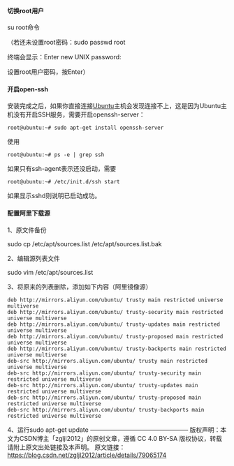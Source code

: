 #### 切换root用户

su root命令

（若还未设置root密码：sudo passwd root

终端会显示：Enter new UNIX password: 

设置root用户密码，按Enter）



#### 开启open-ssh

安装完成之后，如果你直接连接[Ubuntu](http://www.linuxidc.com/topicnews.aspx?tid=2)主机会发现连接不上，这是因为Ubuntu主机没有开启SSH服务，需要开启openssh-server：

```
root@ubuntu:~# sudo apt-get install openssh-server
```

使用

```
root@ubuntu:~# ps -e | grep ssh
```

如果只有ssh-agent表示还没启动，需要

```
root@ubuntu:~# /etc/init.d/ssh start
```

如果显示sshd则说明已启动成功。



#### 配置阿里下载源

1、原文件备份

sudo cp /etc/apt/sources.list /etc/apt/sources.list.bak

2、编辑源列表文件

sudo vim /etc/apt/sources.list

3、将原来的列表删除，添加如下内容（阿里镜像源）

```
deb http://mirrors.aliyun.com/ubuntu/ trusty main restricted universe multiverse  
deb http://mirrors.aliyun.com/ubuntu/ trusty-security main restricted universe multiverse 
deb http://mirrors.aliyun.com/ubuntu/ trusty-updates main restricted universe multiverse 
deb http://mirrors.aliyun.com/ubuntu/ trusty-proposed main restricted universe multiverse 
deb http://mirrors.aliyun.com/ubuntu/ trusty-backports main restricted universe multiverse  
deb-src http://mirrors.aliyun.com/ubuntu/ trusty main restricted universe multiverse  
deb-src http://mirrors.aliyun.com/ubuntu/ trusty-security main restricted universe multiverse  
deb-src http://mirrors.aliyun.com/ubuntu/ trusty-updates main restricted universe multiverse  
deb-src http://mirrors.aliyun.com/ubuntu/ trusty-proposed main restricted universe multiverse  
deb-src http://mirrors.aliyun.com/ubuntu/ trusty-backports main restricted universe multiverse 
```

4、运行sudo apt-get update
————————————————
版权声明：本文为CSDN博主「zgljl2012」的原创文章，遵循 CC 4.0 BY-SA 版权协议，转载请附上原文出处链接及本声明。
原文链接：https://blog.csdn.net/zgljl2012/article/details/79065174

